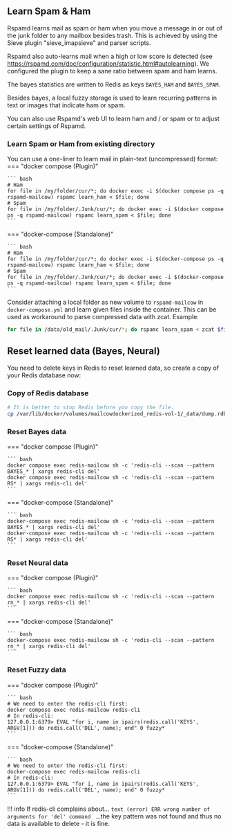 ## Learn Spam & Ham

Rspamd learns mail as spam or ham when you move a message in or out of the junk folder to any mailbox besides trash.
This is achieved by using the Sieve plugin "sieve_imapsieve" and parser scripts.

Rspamd also auto-learns mail when a high or low score is detected (see https://rspamd.com/doc/configuration/statistic.html#autolearning). We configured the plugin to keep a sane ratio between spam and ham learns.

The bayes statistics are written to Redis as keys `BAYES_HAM` and `BAYES_SPAM`.

Besides bayes, a local fuzzy storage is used to learn recurring patterns in text or images that indicate ham or spam.

You can also use Rspamd's web UI to learn ham and / or spam or to adjust certain settings of Rspamd.

### Learn Spam or Ham from existing directory

You can use a one-liner to learn mail in plain-text (uncompressed) format:
=== "docker compose (Plugin)"

    ``` bash
    # Ham
    for file in /my/folder/cur/*; do docker exec -i $(docker compose ps -q rspamd-mailcow) rspamc learn_ham < $file; done
    # Spam
    for file in /my/folder/.Junk/cur/*; do docker exec -i $(docker compose ps -q rspamd-mailcow) rspamc learn_spam < $file; done
    ```

=== "docker-compose (Standalone)"

    ``` bash
    # Ham
    for file in /my/folder/cur/*; do docker exec -i $(docker-compose ps -q rspamd-mailcow) rspamc learn_ham < $file; done
    # Spam
    for file in /my/folder/.Junk/cur/*; do docker exec -i $(docker-compose ps -q rspamd-mailcow) rspamc learn_spam < $file; done
    ```

Consider attaching a local folder as new volume to `rspamd-mailcow` in `docker-compose.yml` and learn given files inside the container. This can be used as workaround to parse compressed data with zcat. Example:

```bash
for file in /data/old_mail/.Junk/cur/*; do rspamc learn_spam < zcat $file; done
```

## Reset learned data (Bayes, Neural)

You need to delete keys in Redis to reset learned data, so create a copy of your Redis database now:

### Copy of Redis database

```bash
# It is better to stop Redis before you copy the file.
cp /var/lib/docker/volumes/mailcowdockerized_redis-vol-1/_data/dump.rdb /root/
```

### Reset Bayes data
=== "docker compose (Plugin)"

    ``` bash
    docker compose exec redis-mailcow sh -c 'redis-cli --scan --pattern BAYES_* | xargs redis-cli del'
    docker compose exec redis-mailcow sh -c 'redis-cli --scan --pattern RS* | xargs redis-cli del'
    ```

=== "docker-compose (Standalone)"

    ``` bash
    docker-compose exec redis-mailcow sh -c 'redis-cli --scan --pattern BAYES_* | xargs redis-cli del'
    docker-compose exec redis-mailcow sh -c 'redis-cli --scan --pattern RS* | xargs redis-cli del'
    ```

### Reset Neural data
=== "docker compose (Plugin)"

    ``` bash
    docker compose exec redis-mailcow sh -c 'redis-cli --scan --pattern rn_* | xargs redis-cli del'
    ```

=== "docker-compose (Standalone)"

    ``` bash
    docker-compose exec redis-mailcow sh -c 'redis-cli --scan --pattern rn_* | xargs redis-cli del'
    ```

### Reset Fuzzy data
=== "docker compose (Plugin)"

    ``` bash
    # We need to enter the redis-cli first:
    docker compose exec redis-mailcow redis-cli
    # In redis-cli:
    127.0.0.1:6379> EVAL "for i, name in ipairs(redis.call('KEYS', ARGV[1])) do redis.call('DEL', name); end" 0 fuzzy*
    ```

=== "docker-compose (Standalone)"

    ``` bash
    # We need to enter the redis-cli first:
    docker-compose exec redis-mailcow redis-cli
    # In redis-cli:
    127.0.0.1:6379> EVAL "for i, name in ipairs(redis.call('KEYS', ARGV[1])) do redis.call('DEL', name); end" 0 fuzzy*
    ```

!!! info
    If redis-cli complains about...
    ```text
    (error) ERR wrong number of arguments for 'del' command
    ```
    ...the key pattern was not found and thus no data is available to delete - it is fine.